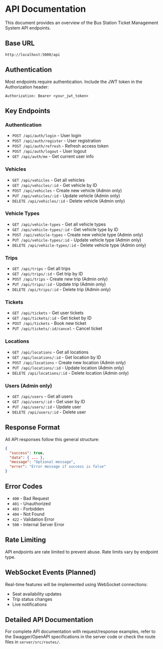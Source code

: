 # API Documentation

This document provides an overview of the Bus Station Ticket Management System API endpoints.

## Base URL

```
http://localhost:5000/api
```

## Authentication

Most endpoints require authentication. Include the JWT token in the Authorization header:

```
Authorization: Bearer <your_jwt_token>
```

## Key Endpoints

### Authentication

- `POST /api/auth/login` - User login
- `POST /api/auth/register` - User registration
- `POST /api/auth/refresh` - Refresh access token
- `POST /api/auth/logout` - User logout
- `GET /api/auth/me` - Get current user info

### Vehicles

- `GET /api/vehicles` - Get all vehicles
- `GET /api/vehicles/:id` - Get vehicle by ID
- `POST /api/vehicles` - Create new vehicle (Admin only)
- `PUT /api/vehicles/:id` - Update vehicle (Admin only)
- `DELETE /api/vehicles/:id` - Delete vehicle (Admin only)

### Vehicle Types

- `GET /api/vehicle-types` - Get all vehicle types
- `GET /api/vehicle-types/:id` - Get vehicle type by ID
- `POST /api/vehicle-types` - Create new vehicle type (Admin only)
- `PUT /api/vehicle-types/:id` - Update vehicle type (Admin only)
- `DELETE /api/vehicle-types/:id` - Delete vehicle type (Admin only)

### Trips

- `GET /api/trips` - Get all trips
- `GET /api/trips/:id` - Get trip by ID
- `POST /api/trips` - Create new trip (Admin only)
- `PUT /api/trips/:id` - Update trip (Admin only)
- `DELETE /api/trips/:id` - Delete trip (Admin only)

### Tickets

- `GET /api/tickets` - Get user tickets
- `GET /api/tickets/:id` - Get ticket by ID
- `POST /api/tickets` - Book new ticket
- `PUT /api/tickets/:id/cancel` - Cancel ticket

### Locations

- `GET /api/locations` - Get all locations
- `GET /api/locations/:id` - Get location by ID
- `POST /api/locations` - Create new location (Admin only)
- `PUT /api/locations/:id` - Update location (Admin only)
- `DELETE /api/locations/:id` - Delete location (Admin only)

### Users (Admin only)

- `GET /api/users` - Get all users
- `GET /api/users/:id` - Get user by ID
- `PUT /api/users/:id` - Update user
- `DELETE /api/users/:id` - Delete user

## Response Format

All API responses follow this general structure:

```json
{
  "success": true,
  "data": { ... },
  "message": "Optional message",
  "error": "Error message if success is false"
}
```

## Error Codes

- `400` - Bad Request
- `401` - Unauthorized
- `403` - Forbidden
- `404` - Not Found
- `422` - Validation Error
- `500` - Internal Server Error

## Rate Limiting

API endpoints are rate limited to prevent abuse. Rate limits vary by endpoint type.

## WebSocket Events (Planned)

Real-time features will be implemented using WebSocket connections:

- Seat availability updates
- Trip status changes
- Live notifications

## Detailed API Documentation

For complete API documentation with request/response examples, refer to the Swagger/OpenAPI specifications in the server code or check the route files in `server/src/routes/`.